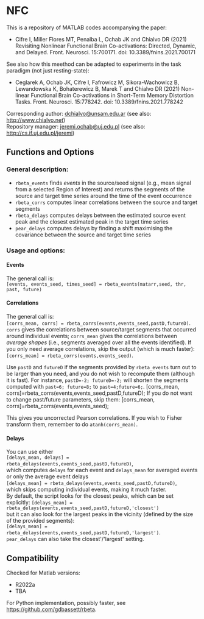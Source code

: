 # NFC
This is a repository of MATLAB codes accompanying the paper:
- Cifre I, Miller Flores MT, Penalba L, Ochab JK and Chialvo DR (2021) Revisiting Nonlinear Functional Brain Co-activations: Directed, Dynamic, and Delayed. Front. Neurosci. 15:700171. doi: 10.3389/fnins.2021.700171

See also how this meethod can be adapted to experiments in the task paradigm (not just resting-state):
- Ceglarek A, Ochab JK, Cifre I, Fafrowicz M, Sikora-Wachowicz B, Lewandowska K, Bohaterewicz B, Marek T and Chialvo DR (2021) Non-linear Functional Brain Co-activations in Short-Term Memory Distortion Tasks. Front. Neurosci. 15:778242. doi: 10.3389/fnins.2021.778242

Corresponding author: dchialvo@unsam.edu.ar (see also: http://www.chialvo.net)  
Repository manager: jeremi.ochab@uj.edu.pl (see also: http://cs.if.uj.edu.pl/jeremi)

## Functions and Options

### General description:
- `rbeta_events` finds *events* in the source/seed signal (e.g., mean signal from a selected Region of Interest) and returns the segments of the source and target time series around the time of the event occurrence
- `rbeta_corrs` computes linear correlations between the source and target segments
- `rbeta_delays` computes delays between the estimated source event peak and the closest estimated peak in the target time series
- `pear_delays` computes delays by finding a shift maximising the covariance between the source and target time series

### Usage and options:

#### Events

The general call is:  
`[events, events_seed, times_seed] = rbeta_events(matarr,seed, thr, past, future)`  


#### Correlations

The general call is:  
`[corrs_mean, corrs] = rbeta_corrs(events,events_seed,pastD,futureD)`.  
`corrs` gives the correlations between source/target segments that occurred around individual events; `corrs_mean` gives the correlations between *average shapes* (i.e., segments averaged over all the events identified).
If you only need average correlations, skip the output (which is much faster):  
`[corrs_mean] = rbeta_corrs(events,events_seed)`.

Use `pastD` and `futureD` if the segments provided by `rbeta_events` turn out to be larger than you need, and you do not wish to recompute them (although it is fast).
For instance, `pastD=-2; futureD=-2;` will shorten the segments computed with `past=6; future=8;` to `past=4;future=6;`.
[corrs_mean, corrs]=rbeta_corrs(events,events_seed,pastD,futureD);
If you do not want to change past/future parameters, skip them:
[corrs_mean, corrs]=rbeta_corrs(events,events_seed);

This gives you uncorrected Pearson correlations. If you wish to Fisher transform them, remember to do `atanh(corrs_mean)`.

#### Delays

You can use either  
`[delays_mean, delays] = rbeta_delays(events,events_seed,pastD,futureD)`,  
which computes `delays` for each event and `delays_mean` for averaged events
or only the average event delays  
`[delays_mean] = rbeta_delays(events,events_seed,pastD,futureD)`,  
which skips computing individual events, making it much faster.  
By default, the script looks for the closest peaks, which can be set explicitly:
`[delays_mean] = rbeta_delays(events,events_seed,pastD,futureD,'closest')`  
but it can also look for the largest peaks in the vicinity (defined by the size of the provided segments):  
`[delays_mean] = rbeta_delays(events,events_seed,pastD,futureD,'largest')`.  
`pear_delays` can also take the closest'/'largest' setting.


## Compatibility

Checked for Matlab versions:
 - R2022a
 - TBA

For Python implementation, possibly faster, see https://github.com/gdbassett/rbeta.
